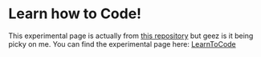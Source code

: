 # Learn how to Code!

This experimental page is actually from [this repository](https://github.com/pgonzbecer/LearnToCode) but geez is it being picky on me. You can find the experimental page here: [LearnToCode](http://www.pgonzbecer.com/experiments/LearnToCode)
